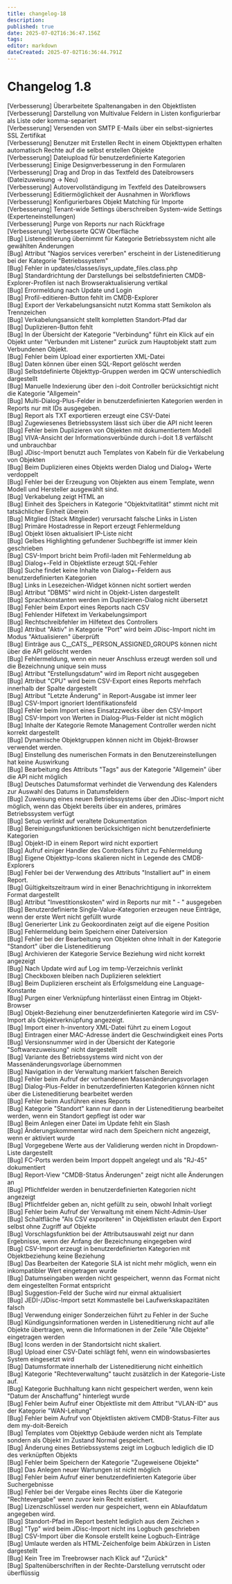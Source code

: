 ```yaml
---
title: changelog-18
description: 
published: true
date: 2025-07-02T16:36:47.156Z
tags: 
editor: markdown
dateCreated: 2025-07-02T16:36:44.791Z
---
```


# Changelog 1.8
<!-- cSpell:disable -->
<!-- markdownlint-disable MD052 -->
[Verbesserung]  Überarbeitete Spaltenangaben in den Objektlisten<br>
[Verbesserung]  Darstellung von Multivalue Feldern in Listen konfigurierbar als Liste oder komma-separiert<br>
[Verbesserung]  Versenden von SMTP E-Mails über ein selbst-signiertes SSL Zertifikat<br>
[Verbesserung]  Benutzer mit Erstellen Recht in einem Objekttypen erhalten automatisch Rechte auf die selbst erstellen Objekte<br>
[Verbesserung]  Dateiupload für benutzerdefinierte Kategorien<br>
[Verbesserung]  Einige Designverbesserung in den Formularen<br>
[Verbesserung]  Drag and Drop in das Textfeld des Dateibrowsers (Dateizuweisung -> Neu)<br>
[Verbesserung]  Autovervollständigung im Textfeld des Dateibrowsers<br>
[Verbesserung]  Editiermöglichkeit der Ausnahmen in Workflows<br>
[Verbesserung]  Konfigurierbares Objekt Matching für Importe<br>
[Verbesserung]  Tenant-wide Settings überschreiben System-wide Settings (Experteneinstellungen)<br>
[Verbesserung]  Purge von Reports nur nach Rückfrage<br>
[Verbesserung]  Verbesserte QCW Oberfläche<br>
[Bug]           Listeneditierung übernimmt für Kategorie Betriebssystem nicht alle gewählten Änderungen<br>
[Bug]           Attribut "Nagios services vererben" erscheint in der Listeneditierung bei der Kategorie "Betriebssystem"<br>
[Bug]           Fehler in updates/classes/isys_update_files.class.php<br>
[Bug]           Standardrichtung der Darstellungs bei selbstdefinierten CMDB-Explorer-Profilen ist nach Browseraktualisierung vertikal<br>
[Bug]           Errormeldung nach Update und Login<br>
[Bug]           Profil-editieren-Button fehlt im CMDB-Explorer<br>
[Bug]           Export der Verkabelungsansicht nutzt Komma statt Semikolon als Trennzeichen<br>
[Bug]           Verkabelungsansicht stellt kompletten Standort-Pfad dar<br>
[Bug]           Duplizieren-Button fehlt<br>
[Bug]           In der Übersicht der Kategorie "Verbindung" führt ein Klick auf ein Objekt unter "Verbunden mit Listener" zurück zum Hauptobjekt statt zum Verbundenen Objekt.<br>
[Bug]           Fehler beim Upload einer exportierten XML-Datei<br>
[Bug]           Daten können über einen SQL-Report gelöscht werden<br>
[Bug]           Selbstdefinierte Objekttyp-Gruppen werden im QCW unterschiedlich dargestellt<br>
[Bug]           Manuelle Indexierung über den i-doit Controller berücksichtigt nicht die Kategorie "Allgemein"<br>
[Bug]           Multi-Dialog-Plus-Felder in benutzerdefinierten Kategorien werden in Reports nur mit IDs ausgegeben.<br>
[Bug]           Report als TXT exportieren erzeugt eine CSV-Datei<br>
[Bug]           Zugewiesenes Betriebssystem lässt sich über die API nicht leeren<br>
[Bug]           Fehler beim Duplizieren von Objekten mit dokumentiertem Modell<br>
[Bug]           VIVA-Ansicht der Informationsverbünde durch i-doit 1.8 verfälscht und unbrauchbar<br>
[Bug]           JDisc-Import benutzt auch Templates von Kabeln für die Verkabelung von Objekten<br>
[Bug]           Beim Duplizieren eines Objekts werden Dialog und Dialog+ Werte verdoppelt<br>
[Bug]           Fehler bei der Erzeugung von Objekten aus einem Template, wenn Modell und Hersteller ausgewählt sind.<br>
[Bug]           Verkabelung zeigt HTML an<br>
[Bug]           Einheit des Speichers in Kategorie "Objektvitatlität" stimmt nicht mit tatsächlicher Einheit überein<br>
[Bug]           Mitglied (Stack Mitglieder) verursacht falsche Links in Listen<br>
[Bug]           Primäre Hostadresse in Report erzeugt Fehlermeldung<br>
[Bug]           Objekt lösen aktualisiert IP-Liste nicht<br>
[Bug]           Gelbes Highlighting gefundener Suchbegriffe ist immer klein geschrieben<br>
[Bug]           CSV-Import bricht beim Profil-laden mit Fehlermeldung ab<br>
[Bug]           Dialog+-Feld in Objektliste erzeugt SQL-Fehler<br>
[Bug]           Suche findet keine Inhalte von Dialog+-Feldern aus benutzerdefinierten Kategorien<br>
[Bug]           Links in Lesezeichen-Widget können nicht sortiert werden<br>
[Bug]           Attribut "DBMS" wird nicht in Objekt-Listen dargestellt<br>
[Bug]           Sprachkonstanten werden im Duplizieren-Dialog nicht übersetzt<br>
[Bug]           Fehler beim Export eines Reports nach CSV<br>
[Bug]           Fehlender Hilfetext im Verkabelungsimport<br>
[Bug]           Rechtschreibfehler im Hilfetext des Controllers<br>
[Bug]           Attribut "Aktiv" in Kategorie "Port" wird beim JDisc-Import nicht im Modus "Aktualisieren" überprüft<br>
[Bug]           Einträge aus C__CATS__PERSON_ASSIGNED_GROUPS können nicht über die API gelöscht werden<br>
[Bug]           Fehlermeldung, wenn ein neuer Anschluss erzeugt werden soll und die Bezeichnung unique sein muss<br>
[Bug]           Attribut "Erstellungsdatum" wird im Report nicht ausgegeben<br>
[Bug]           Attribut "CPU" wird beim CSV-Export eines Reports mehrfach innerhalb der Spalte dargestellt<br>
[Bug]           Attribut "Letzte Änderung" in Report-Ausgabe ist immer leer<br>
[Bug]           CSV-Import ignoriert Identifikationsfeld<br>
[Bug]           Fehler beim Import eines Einsatzzwecks über den CSV-Import<br>
[Bug]           CSV-Import von Werten in Dialog-Plus-Felder ist nicht möglich<br>
[Bug]           Inhalte der Kategorie Remote Management Controller werden nicht korrekt dargestellt<br>
[Bug]           Dynamische Objektgruppen können nicht im Objekt-Browser verwendet werden.<br>
[Bug]           Einstellung des numerischen Formats in den Benutzereinstellungen hat keine Auswirkung<br>
[Bug]           Bearbeitung des Attributs "Tags" aus der Kategorie "Allgemein" über die API nicht möglich<br>
[Bug]           Deutsches Datumsformat verhindet die Verwendung des Kalenders zur Auswahl des Datums in Datumsfeldern<br>
[Bug]           Zuweisung eines neuen Betriebssystems über den JDisc-Import nicht möglich, wenn das Objekt bereits über ein anderes, primäres Betriebssystem verfügt<br>
[Bug]           Setup verlinkt auf veraltete Dokumentation<br>
[Bug]           Bereinigungsfunktionen berücksichtigen nicht benutzerdefinierte Kategorien<br>
[Bug]           Objekt-ID in einem Report wird nicht exportiert<br>
[Bug]           Aufruf einiger Handler des Controllers führt zu Fehlermeldung<br>
[Bug]           Eigene Objekttyp-Icons skalieren nicht in Legende des CMDB-Explorers<br>
[Bug]           Fehler bei der Verwendung des Attributs "Installiert auf" in einem Report.<br>
[Bug]           Gültigkeitszeitraum wird in einer Benachrichtigung in inkorrektem Format dargestellt<br>
[Bug]           Attribut "Investitionskosten" wird in Reports nur mit " - " ausgegeben<br>
[Bug]           Benutzerdefinierte Single-Value-Kategorien erzeugen neue Einträge, wenn der erste Wert nicht gefüllt wurde<br>
[Bug]           Generierter Link zu Geokoordinaten zeigt auf die eigene Position<br>
[Bug]           Fehlermeldung beim Speichern einer Dateiversion<br>
[Bug]           Fehler bei der Bearbeitung von Objekten ohne Inhalt in der Kategorie "Standort" über die Listeneditierung<br>
[Bug]           Archivieren der Kategorie Service Beziehung wird nicht korrekt angezeigt<br>
[Bug]           Nach Update wird auf Log im temp-Verzeichnis verlinkt<br>
[Bug]           Checkboxen bleiben nach Duplizieren selektiert<br>
[Bug]           Beim Duplizieren erscheint als Erfolgsmeldung eine Language-Konstante<br>
[Bug]           Purgen einer Verknüpfung hinterlässt einen Eintrag im Objekt-Browser<br>
[Bug]           Objekt-Beziehung einer benutzerdefinierten Kategorie wird im CSV-Import als Objektverknüpfung angezeigt.<br>
[Bug]           Import einer h-inventory XML-Datei führt zu einem Logout<br>
[Bug]           Eintragen einer MAC-Adresse ändert die Geschwindigkeit eines Ports<br>
[Bug]           Versionsnummer wird in der Übersicht der Kategorie "Softwarezuweisung" nicht dargestellt<br>
[Bug]           Variante des Betriebssystems wird nicht von der Massenänderungsvorlage übernommen<br>
[Bug]           Navigation in der Verwaltung markiert falschen Bereich<br>
[Bug]           Fehler beim Aufruf der vorhandenen Massenänderungsvorlagen<br>
[Bug]           Dialog-Plus-Felder in benutzerdefinierten Kategorien können nicht über die Listeneditierung bearbeitet werden<br>
[Bug]           Fehler beim Ausführen eines Reports<br>
[Bug]           Kategorie "Standort" kann nur dann in der Listeneditierung bearbeitet werden, wenn ein Standort gepflegt ist oder war<br>
[Bug]           Beim Anlegen einer Datei im Update fehlt ein Slash<br>
[Bug]           Änderungskommentar wird nach dem Speichern nicht angezeigt, wenn er aktiviert wurde<br>
[Bug]           Vorgegebene Werte aus der Validierung werden nicht in Dropdown-Liste dargestellt<br>
[Bug]           FC-Ports werden beim Import doppelt angelegt und als "RJ-45" dokumentiert<br>
[Bug]           Report-View "CMDB-Status Änderungen" zeigt nicht alle Änderungen an<br>
[Bug]           Pflichtfelder werden in benutzerdefinierten Kategorien nicht angezeigt<br>
[Bug]           Pflichtfelder geben an, nicht gefüllt zu sein, obwohl Inhalt vorliegt<br>
[Bug]           Fehler beim Aufruf der Verwaltung mit einem Nicht-Admin-User<br>
[Bug]           Schaltfläche "Als CSV exporiteren" in Objektlisten erlaubt den Export selbst ohne Zugriff auf Objekte<br>
[Bug]           Vorschlagsfunktion bei der Attributsauswahl zeigt nur dann Ergebnisse, wenn der Anfang der Bezeichnung eingegeben wird<br>
[Bug]           CSV-Import erzeugt in benutzerdefinierten Kategorien mit Objektbeziehung keine Beziehung<br>
[Bug]           Das Bearbeiten der Kategorie SLA ist nicht mehr möglich, wenn ein inkompatibler Wert eingetragen wurde<br>
[Bug]           Datumseingaben werden nicht gespeichert, wennn das Format nicht dem eingestellten Format entspricht<br>
[Bug]           Suggestion-Feld der Suche wird nur einmal aktualisiert<br>
[Bug]           JEDI-/JDisc-Import setzt Kommastelle bei Laufwerkskapazitäten falsch<br>
[Bug]           Verwendung einiger Sonderzeichen führt zu Fehler in der Suche<br>
[Bug]           Kündigungsinformationen werden in Listeneditierung nicht auf alle Objekte übertragen, wenn die Informationen in der Zeile "Alle Objekte" eingetragen werden<br>
[Bug]           Icons werden in der Standortsicht nicht skaliert.<br>
[Bug]           Upload einer CSV-Datei schlägt fehl, wenn ein windowsbasiertes System eingesetzt wird<br>
[Bug]           Datumsformate innerhalb der Listeneditierung nicht einheitlich<br>
[Bug]           Kategorie "Rechteverwaltung" taucht zusätzlich in der Kategorie-Liste auf.<br>
[Bug]           Kategorie Buchhaltung kann nicht gespeichert werden, wenn kein "Datum der Anschaffung" hinterlegt wurde<br>
[Bug]           Fehler beim Aufruf einer Objektliste mit dem Attribut "VLAN-ID" aus der Kategorie "WAN-Leitung"<br>
[Bug]           Fehler beim Aufruf von Objektlisten aktivem CMDB-Status-Filter aus dem my-doit-Bereich<br>
[Bug]           Templates vom Objekttyp Gebäude werden nicht als Template sondern als Objekt im Zustand Normal gespeichert.<br>
[Bug]           Änderung eines Betriebssystems zeigt im Logbuch lediglich die ID des verknüpften Objekts<br>
[Bug]           Fehler beim Speichern der Kategorie "Zugeweisene Objekte"<br>
[Bug]           Das Anlegen neuer Wartungen ist nicht möglich<br>
[Bug]           Fehler beim Aufruf einer benutzerdefinierten Kategorie über Suchergebnisse<br>
[Bug]           Fehler bei der Vergabe eines Rechts über die Kategorie "Rechtevergabe" wenn zuvor kein Recht existiert.<br>
[Bug]           Lizenzschlüssel werden nur gespeichert, wenn ein Ablaufdatum angegeben wird.<br>
[Bug]           Standort-Pfad im Report besteht lediglich aus dem Zeichen ><br>
[Bug]           "Typ" wird beim JDisc-Import nicht ins Logbuch geschrieben<br>
[Bug]           CSV-Import über die Konsole erstellt keine Logbuch-Einträge<br>
[Bug]           Umlaute werden als HTML-Zeichenfolge beim Abkürzen in Listen dargestellt<br>
[Bug]           Kein Tree im Treebrowser nach Klick auf "Zurück"<br>
[Bug]           Spaltenüberschriften in der Rechte-Darstellung verrutscht oder überflüssig<br>
